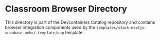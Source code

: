 # Classroom Browser Directory

This directory is part of the Devcontainers Catalog repository and contains browser integration components used by the `templates/stack-nextjs-supabase-neko/.template/app` template.

